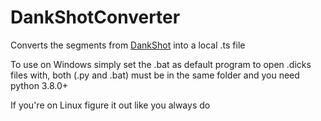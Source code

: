 # DankShotConverter
Converts the segments from [DankShot](https://github.com/Painketsu/DankShot) into a local .ts file

To use on Windows simply set the .bat as default program to open .dicks files with, both (.py and .bat) must be in the same folder and you need python 3.8.0+

If you're on Linux figure it out like you always do
